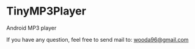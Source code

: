 # TinyMP3Player
Android MP3 player

If you have any question, feel free to send mail to: wooda96@gmail.com
